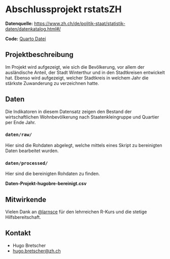 # Abschlussprojekt rstatsZH

**Datenquelle:** <https://www.zh.ch/de/politik-staat/statistik-daten/datenkatalog.html#/>

**Code:** [Quarto Datei](https://github.com/rstatszh-k009/projekt-hugobre/blob/master/docs/index.qmd)

## Projektbeschreibung
Im Projekt wird aufgezeigt, wie sich die Bevölkerung, vor allem der ausländische Anteil, der Stadt Winterthur und in den Stadtkreisen entwickelt hat. Ebenso wird aufgezeigt, welcher Stadtkreis in welchem Jahr die stärkste Zuwanderung zu verzeichnen hatte.


## Daten

Die Indikatoren in diesem Datensatz zeigen den Bestand der wirtschaftlichen Wohnbevölkerung nach Staatenkleingruppe und Quartier per Ende Jahr. 

### `daten/raw/`

Hier sind die Rohdaten abgelegt, welche mittels eines Skript zu bereinigten Daten bearbeitet wurden.

### `daten/processed/`

Hier sind die bereinigten Rohdaten zu finden.

**Daten-Projekt-hugobre-bereinigt.csv**

## Mitwirkende

Vielen Dank an [@larnsce](https://github.com/larnsce) für den lehrreichen R-Kurs und die stetige Hilfsbereitschaft.

## Kontakt

- Hugo Bretscher
- hugo.bretscher@zh.ch